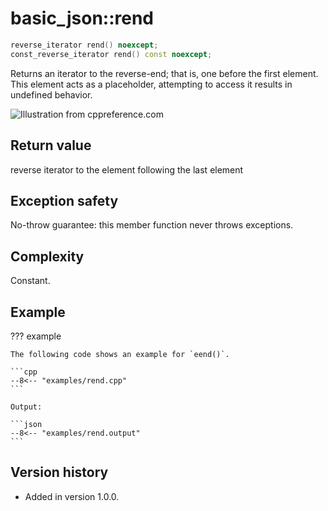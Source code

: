 # basic_json::rend

```cpp
reverse_iterator rend() noexcept;
const_reverse_iterator rend() const noexcept;
```

Returns an iterator to the reverse-end; that is, one before the first
element. This element acts as a placeholder, attempting to access it results in undefined behavior.

![Illustration from cppreference.com](../../images/range-rbegin-rend.svg)

## Return value

reverse iterator to the element following the last element

## Exception safety

No-throw guarantee: this member function never throws exceptions.

## Complexity

Constant.

## Example

??? example

    The following code shows an example for `eend()`.
    
    ```cpp
    --8<-- "examples/rend.cpp"
    ```
    
    Output:
    
    ```json
    --8<-- "examples/rend.output"
    ```

## Version history

- Added in version 1.0.0.

